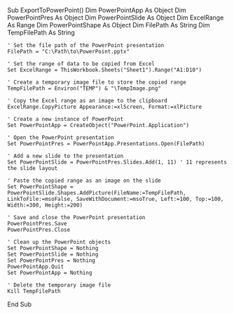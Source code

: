 Sub ExportToPowerPoint()
    Dim PowerPointApp As Object
    Dim PowerPointPres As Object
    Dim PowerPointSlide As Object
    Dim ExcelRange As Range
    Dim PowerPointShape As Object
    Dim FilePath As String
    Dim TempFilePath As String
    
    ' Set the file path of the PowerPoint presentation
    FilePath = "C:\Path\to\PowerPoint.pptx"
    
    ' Set the range of data to be copied from Excel
    Set ExcelRange = ThisWorkbook.Sheets("Sheet1").Range("A1:D10")
    
    ' Create a temporary image file to store the copied range
    TempFilePath = Environ("TEMP") & "\TempImage.png"
    
    ' Copy the Excel range as an image to the clipboard
    ExcelRange.CopyPicture Appearance:=xlScreen, Format:=xlPicture
    
    ' Create a new instance of PowerPoint
    Set PowerPointApp = CreateObject("PowerPoint.Application")
    
    ' Open the PowerPoint presentation
    Set PowerPointPres = PowerPointApp.Presentations.Open(FilePath)
    
    ' Add a new slide to the presentation
    Set PowerPointSlide = PowerPointPres.Slides.Add(1, 11) ' 11 represents the slide layout
    
    ' Paste the copied range as an image on the slide
    Set PowerPointShape = PowerPointSlide.Shapes.AddPicture(FileName:=TempFilePath, LinkToFile:=msoFalse, SaveWithDocument:=msoTrue, Left:=100, Top:=100, Width:=300, Height:=200)
    
    ' Save and close the PowerPoint presentation
    PowerPointPres.Save
    PowerPointPres.Close
    
    ' Clean up the PowerPoint objects
    Set PowerPointShape = Nothing
    Set PowerPointSlide = Nothing
    Set PowerPointPres = Nothing
    PowerPointApp.Quit
    Set PowerPointApp = Nothing
    
    ' Delete the temporary image file
    Kill TempFilePath
End Sub
